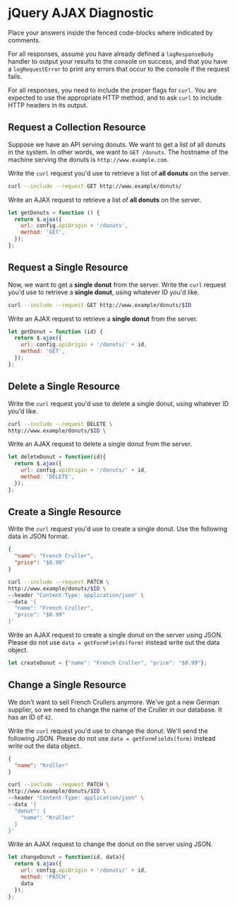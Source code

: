 # jQuery AJAX Diagnostic

Place your answers inside the fenced code-blocks where indicated by comments.

For all responses,  assume you have already defined a `logResponseBody` handler
to output your results to the console on success, and that you have a
`logRequestError` to print any errors that occur to the console if the request
fails.

For all responses, you need to include the proper flags for `curl`. You are
expected to use the appropriate HTTP method, and to ask `curl` to include HTTP
headers in its output.

## Request a Collection Resource

Suppose we have an API serving donuts. We want to get a list of all donuts in
the system. In other words, we want to `GET /donuts`. The hostname of the
machine serving the donuts is `http://www.example.com`.

Write the `curl` request you'd use to retrieve a list of **all donuts** on the
server.

```sh
curl --include --request GET http://www.example/donuts/
```

Write an AJAX request to retrieve a list of **all donuts** on the server.

```js
let getDonuts = function () {
  return $.ajax({
    url: config.apiOrigin + '/donuts',
    method: 'GET',
  });
};
```



## Request a Single Resource

Now, we want to get a **single donut** from the server. Write the `curl` request
you'd use to retrieve a **single donut**, using whatever ID you'd like.

```sh
curl --include --request GET http://www.example/donuts/$ID
```

Write an AJAX request to retrieve a **single donut** from the server.

```js
let getDonut = function (id) {
  return $.ajax({
    url: config.apiOrigin + '/donuts/' + id,
    method: 'GET',
  });
};
```

## Delete a Single Resource

Write the `curl` request you'd use to delete a single donut, using whatever
ID you'd like.

```sh
curl --include --request DELETE \
http://www.example/donuts/$ID \
```

Write an AJAX request to delete a single donut from the server.

```js
let deleteDonut = function(id){
  return $.ajax({
    url: config.apiOrigin + '/donuts/' + id,
    method: 'DELETE',
  });
};

```

## Create a Single Resource

Write the `curl` request you'd use to create a single donut. Use the following
data in JSON format.

```json
{
  "name": "French Cruller",
  "price": "$0.99"
}
```

```sh
curl --include --request PATCH \
http://www.example/donuts/$ID \
--header "Content-Type: application/json" \
--data '{
  "name": "French Cruller",
  "price": "$0.99"
}'
```

Write an AJAX request to create a single donut on the server using JSON. Please
do not use `data = getFormFields(form)` instead write out the data object.

```js
let createDonut = {"name": "French Cruller", "price": "$0.99"};
```

## Change a Single Resource

We don't want to sell French Crullers anymore. We've got a new German supplier,
so we need to change the name of the Cruller in our database. It has an ID of
`42`.

Write the `curl` request you'd use to change the donut. We'll send the following
JSON. Please do not use `data = getFormFields(form)` instead write out the data
object.

```json
{
  "name": "Krüller"
}
```

```sh
curl --include --request PATCH \
http://www.example/donuts/$ID \
--header "Content-Type: application/json" \
--data '{
  "donut": {
    "name": "Krüller"
  }
}'
```

Write an AJAX request to change the donut on the server using JSON.

```js
let changeDonut = function(id, data){
  return $.ajax({
    url: config.apiOrigin + '/donuts/' + id,
    method: 'PATCH',
    data
  });
};


```
